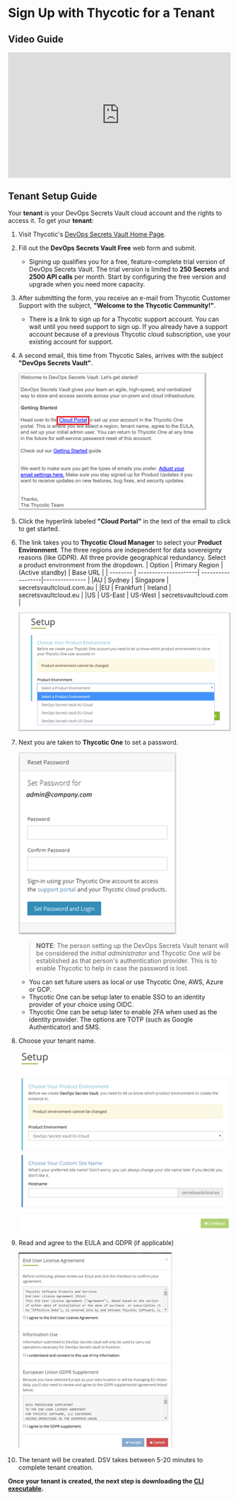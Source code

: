 ﻿[title]: # (Obtain DevOps Secrets Vault)
[tags]: # (DevOps Secrets Vault,DSV,)
[priority]: # (2100)

# Sign Up with Thycotic for a Tenant

## Video Guide

<div style="padding:56.25% 0 0 0;position:relative;">
<iframe src="https://player.vimeo.com/video/490936975/" style="position:absolute;top:0;left:0;width:100%;height:100%;" frameborder="0" title="{video_title}" webkitallowfullscreen mozallowfullscreen allowfullscreen></iframe>
</div><script src="https://player.vimeo.com/api/player.js"></script>

## Tenant Setup Guide
Your **tenant** is your DevOps Secrets Vault cloud account and the rights to access it.
To get your **tenant**:

1. Visit Thycotic's [DevOps Secrets Vault Home Page](https://thycotic.com/products/devops-secrets-vault-password-management/).
1. Fill out  the **DevOps Secrets Vault Free** web form and submit.
    * Signing up qualifies you for a free, feature-complete trial version of DevOps Secrets Vault. The trial version is limited to **250 Secrets** and **2500 API calls** per month. Start by configuring the free version and upgrade when you need more capacity.
1. After submitting the form, you receive an e-mail from Thycotic Customer Support with the subject, **"Welcome to the Thycotic Community!"**.
    * There is a link to sign up for a Thycotic support account. You can wait until you need support to sign up. If you already have a support account because of a previous Thycotic cloud subscription, use your existing account for support.
1. A second email, this time from Thycotic Sales, arrives with the subject **"DevOps Secrets Vault"**. 
    
    ![DSV Get Started Email](./images/DSVCloudemail.png)
    
1. Click the hyperlink labeled **"Cloud Portal"** in the text of the email to click to get started.
1. The link takes you to **Thycotic Cloud Manager** to select your **Product Environment**.  The three regions are independent for data sovereignty reasons (like GDPR). All three provide geographical redundancy. Select a product environment from the dropdown.
    | Option   | Primary Region       | (Active standby)  | Base URL                |
    | -------- | ---------------------| ------------------|---------------          |
    |AU        | Sydney               | Singapore         | secretsvaultcloud.com.au    |
    |EU        | Frankfurt            | Ireland           | secretsvaultcloud.eu    |
    |US        | US-East              | US-West           | secretsvaultcloud.com   |
    <br>

    ![Select Region](./images/DSVEnvironment.png)

1. Next you are taken to **Thycotic One** to set a password.  

    ![Create Password](./images/DSVPassword.png)

    > **NOTE**: The person setting up the DevOps Secrets Vault tenant will be considered the *initial administrator* and Thycotic One will be established as that person's authentication provider.  This is to enable Thycotic to help in case the password is lost.  

    * You can set future users as local or use Thycotic One, AWS, Azure or GCP.
    * Thycotic One can be setup later to enable SSO to an identity provider of your choice using OIDC.
    * Thycotic One can be setup later to enable 2FA when used as the identity provider. The options are TOTP (such as Google Authenticator) and SMS.
1. Choose your tenant name.

    ![Select Tenant](./images/DSVsettenant.png)

1. Read and agree to the EULA and GDPR (if applicable)

    ![EULA](./images/DSVLicense.png)

1. The tenant will be created. DSV takes between 5-20 minutes to complete tenant creation.

**Once your tenant is created, the next step is downloading the [CLI executable](../obtaincli/index.md).**
